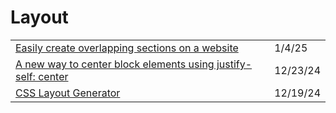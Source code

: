 # Layout

|                                                                                                                                                                     |          |
| ------------------------------------------------------------------------------------------------------------------------------------------------------------------- | -------- |
| [Easily create overlapping sections on a website](https://app.daily.dev/posts/easily-create-overlapping-sections-on-a-website-bvftchhwn)                            | 1/4/25   |
| [A new way to center block elements using justify-self: center](https://app.daily.dev/posts/a-new-way-to-center-block-elements-using-justify-self-center-hmsghrb9s) | 12/23/24 |
| [CSS Layout Generator](https://app.daily.dev/posts/css-layout-generator-y1exp0uus)                                                                                  | 12/19/24 |

